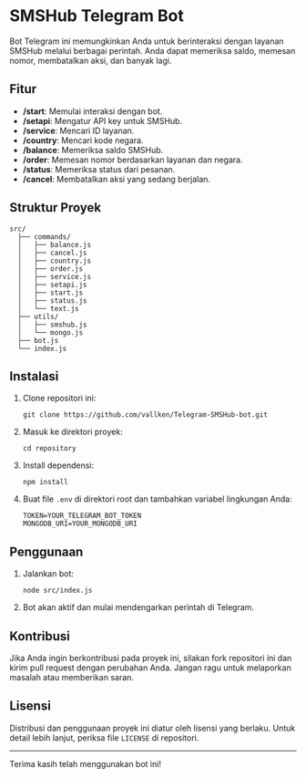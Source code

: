 # SMSHub Telegram Bot

Bot Telegram ini memungkinkan Anda untuk berinteraksi dengan layanan SMSHub melalui berbagai perintah. Anda dapat memeriksa saldo, memesan nomor, membatalkan aksi, dan banyak lagi.

## Fitur

- **/start**: Memulai interaksi dengan bot.
- **/setapi**: Mengatur API key untuk SMSHub.
- **/service**: Mencari ID layanan.
- **/country**: Mencari kode negara.
- **/balance**: Memeriksa saldo SMSHub.
- **/order**: Memesan nomor berdasarkan layanan dan negara.
- **/status**: Memeriksa status dari pesanan.
- **/cancel**: Membatalkan aksi yang sedang berjalan.

## Struktur Proyek

```
src/
  ├── commands/
  │   ├── balance.js
  │   ├── cancel.js
  │   ├── country.js
  │   ├── order.js
  │   ├── service.js
  │   ├── setapi.js
  │   ├── start.js
  │   ├── status.js
  │   └── text.js
  ├── utils/
  │   ├── smshub.js
  │   └── mongo.js
  ├── bot.js
  └── index.js
```

## Instalasi

1. Clone repositori ini:
    ```
    git clone https://github.com/vallken/Telegram-SMSHub-bot.git
    ```
2. Masuk ke direktori proyek:
    ```
    cd repository
    ```
3. Install dependensi:
    ```
    npm install
    ```
4. Buat file `.env` di direktori root dan tambahkan variabel lingkungan Anda:
    ```
    TOKEN=YOUR_TELEGRAM_BOT_TOKEN
    MONGODB_URI=YOUR_MONGODB_URI
    ```

## Penggunaan

1. Jalankan bot:
    ```
    node src/index.js
    ```
2. Bot akan aktif dan mulai mendengarkan perintah di Telegram.

## Kontribusi

Jika Anda ingin berkontribusi pada proyek ini, silakan fork repositori ini dan kirim pull request dengan perubahan Anda. Jangan ragu untuk melaporkan masalah atau memberikan saran.

## Lisensi

Distribusi dan penggunaan proyek ini diatur oleh lisensi yang berlaku. Untuk detail lebih lanjut, periksa file `LICENSE` di repositori.

---

Terima kasih telah menggunakan bot ini!
